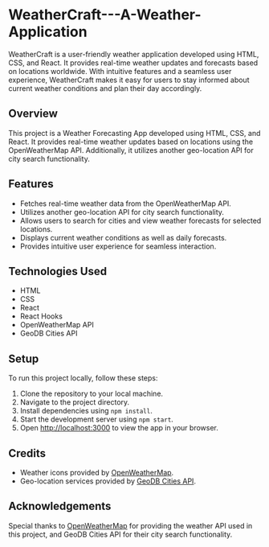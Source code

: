 # WeatherCraft---A-Weather-Application
WeatherCraft is a user-friendly weather application developed using HTML, CSS, and React. It provides real-time weather updates and forecasts based on locations worldwide. With intuitive features and a seamless user experience, WeatherCraft makes it easy for users to stay informed about current weather conditions and plan their day accordingly.

## Overview
This project is a Weather Forecasting App developed using HTML, CSS, and React. It provides real-time weather updates based on locations using the OpenWeatherMap API. Additionally, it utilizes another geo-location API for city search functionality.

## Features
- Fetches real-time weather data from the OpenWeatherMap API.
- Utilizes another geo-location API for city search functionality.
- Allows users to search for cities and view weather forecasts for selected locations.
- Displays current weather conditions as well as daily forecasts.
- Provides intuitive user experience for seamless interaction.

## Technologies Used
- HTML
- CSS
- React
- React Hooks
- OpenWeatherMap API
- GeoDB Cities API

## Setup
To run this project locally, follow these steps:
1. Clone the repository to your local machine.
2. Navigate to the project directory.
3. Install dependencies using `npm install`.
4. Start the development server using `npm start`.
5. Open [http://localhost:3000](http://localhost:3000) to view the app in your browser.

## Credits
- Weather icons provided by [OpenWeatherMap](https://openweathermap.org/weather-conditions).
- Geo-location services provided by [GeoDB Cities API](https://wft-geo-db.p.rapidapi.com/).


## Acknowledgements
Special thanks to [OpenWeatherMap](https://openweathermap.org/) for providing the weather API used in this project, and GeoDB Cities API for their city search functionality.


